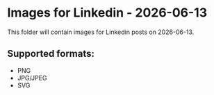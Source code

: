 # Images for Linkedin - 2026-06-13

This folder will contain images for Linkedin posts on 2026-06-13.

## Supported formats:
- PNG
- JPG/JPEG
- SVG
